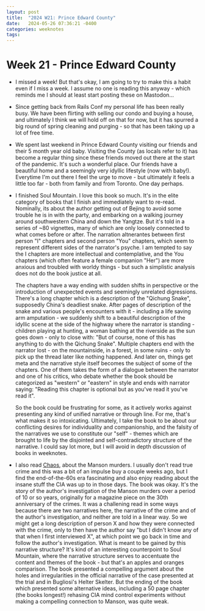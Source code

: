 ```yaml
---
layout: post
title:  "2024 W21: Prince Edward County"
date:   2024-05-26 07:36:21 -0400
categories: weeknotes
tags:
---
```


# Week 21 - Prince Edward County

- I missed a week! But that's okay, I am going to try to make this a habit even if I miss a week. I assume no one is reading this anyway - which reminds me I should at least start posting these on Mastodon...

- Since getting back from Rails Conf my personal life has been really busy. We have been flirting with selling our condo and buying a house, and ultimately I think we will hold off on that for now, but it has spurred a big round of spring cleaning and purging - so that has been taking up a lot of free time.

- We spent last weekend in Prince Edward County visiting our friends and their 5 month year old baby. Visiting the County (as locals refer to it) has become a regular thing since these friends moved out there at the start of the pandemic. It's such a wonderful place. Our friends have a beautiful home and a seemingly very idyllic lifestyle (now with baby!). Everytime I'm out there I feel the urge to move - but ultimately it feels a little too far - both from family and from Toronto. One day perhaps.

- I finished Soul Mountain. I love this book so much. It's in the elite category of books that I finish and immediately want to re-read. Nominally, its about the author getting out of Bejing to avoid some trouble he is in with the party, and embarking on a walking journey around southwestern China and down the Yangtze. But it's told in a series of ~80 vignettes, many of which are only loosely connected to what comes before or after. The narration altnerantes between first person "I" chapters and second person "You" chapters, which seem to represent different sides of the narrator's psyche. I am tempted to say the I chapters are more intellectual and contemplative, and the You chapters (which often feature a female companion "Her") are more anxious and troubled with worldy things - but such a simplistic analysis does not do the book justice at all.

    The chapters have a way ending with sudden shifts in perspective or the introduction of unexpected events and seemingly unrelated digressions. There's a long chapter which is a description of the "Qichung Snake", supposedly China's deadliest snake. After pages of description of the snake and various people's encounters with it - including a life saving arm amputation - we suddenly shift to a beautiful description of the idyllic scene at the side of the highway where the narrator is standing - children playing at hunting, a woman bathing at the riverside as the sun goes down - only to close with: "But of course, none of this has anything to do with the Qichung Snake". Multiple chapters end with the narrator lost - on the mountainside, in a forest, in some ruins - only to pick up the thread later like nothing happened. And later on, things get meta and the narrative style itself becomes the subject of some of the chapters. One of them takes the form of a dialogue between the narrator and one of his critics, who debate whether the book should be categorized as "western" or "eastern" in style and ends with narrator saying: "Reading this chapter is optional but as you've read it you've read it".

    So the book could be frustrating for some, as it actively works against presenting any kind of unified narrative or through line. For me, that's what makes it so intoxicating. Ultimately, I take the book to be about our conflicting desires for individuality and companionship, and the falsity of the narratives we use to constitute our "self" - themes which are brought to life by the disjointed and self-contradictory structure of the narrative. I could say lot more, but I will avoid in depth discussion of books in weeknotes.

- I also read [Chaos](https://en.wikipedia.org/wiki/CHAOS:_Charles_Manson,_the_CIA,_and_the_Secret_History_of_the_Sixties), about the Manson murders. I usually don't read true crime and this was a bit of an impulse buy a couple weeks ago, but I find the end-of-the-60s era fascinating and also enjoy reading about the insane stuff the CIA was up to in those days. The book was okay. It's the story of the author's investigation of the Manson murders over a period of 10 or so years, originally for a magazine piece on the 30th anniversary of the crimes. It was a challening read in some ways because there are two narratives here, the narrative of the crime and of the author's investigation, and neither are told in a linear way. So we might get a long description of person X and how they were connected with the crime, only to then have the author say "but I didn't know any of that when I first interviewed X", at which point we go back in time and follow the author's investigation. What is meant to be gained by this narrative structure? It's kind of an interesting counterpoint to Soul Mountain, where the narrative structure serves to accentuate the content and themes of the book - but that's an apples and oranges comparison. The book presented a compelling argument about the holes and irregularities in the official narrative of the case presented at the trial and in Bugliosi's Helter Skelter. But the ending of the book which presented some alternative ideas, including a 50 page chapter (the books longest!) rehasing CIA mind control experiments without making a compelling connection to Manson, was quite weak.
